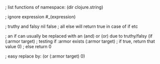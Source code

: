 ; list functions of namespace:
(dir clojure.string)

; ignore expression
#_(expression)

; truthy and falsy
nil
false
; all else will return true in case of if etc

; an if can usually be replaced with an (and) or (or) due to truthy/falsy
(if (:armor target) ; testing if :armor exists
    (:armor target) ; if true, return that value
    0) ; else return 0

; easy replace by:
(or (:armor target) 0)